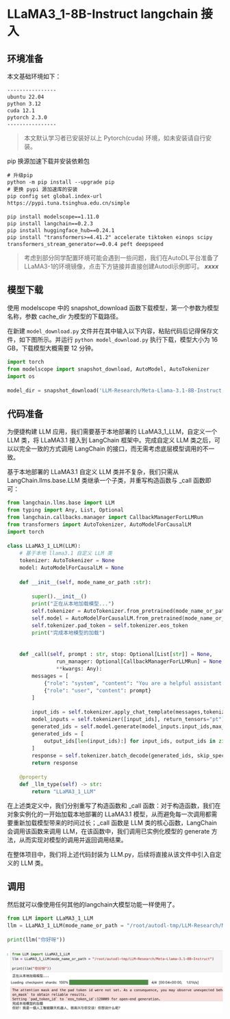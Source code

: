 # LLaMA3_1-8B-Instruct langchain 接入

## 环境准备  
本文基础环境如下：

```
----------------
ubuntu 22.04
python 3.12
cuda 12.1
pytorch 2.3.0
----------------
```
> 本文默认学习者已安装好以上 Pytorch(cuda) 环境，如未安装请自行安装。

pip 换源加速下载并安装依赖包

```shell
# 升级pip
python -m pip install --upgrade pip
# 更换 pypi 源加速库的安装
pip config set global.index-url https://pypi.tuna.tsinghua.edu.cn/simple

pip install modelscope==1.11.0
pip install langchain==0.2.3
pip install huggingface_hub==0.24.1
pip install "transformers>=4.41.2" accelerate tiktoken einops scipy transformers_stream_generator==0.0.4 peft deepspeed
```  

> 考虑到部分同学配置环境可能会遇到一些问题，我们在AutoDL平台准备了LLaMA3-1的环境镜像，点击下方链接并直接创建Autodl示例即可。
> ***xxxx***


## 模型下载

使用 modelscope 中的 snapshot_download 函数下载模型，第一个参数为模型名称，参数 cache_dir 为模型的下载路径。

在新建 `model_download.py` 文件并在其中输入以下内容，粘贴代码后记得保存文件，如下图所示。并运行 `python model_download.py` 执行下载，模型大小为 16 GB，下载模型大概需要 12 分钟。

```python  
import torch
from modelscope import snapshot_download, AutoModel, AutoTokenizer
import os

model_dir = snapshot_download('LLM-Research/Meta-Llama-3.1-8B-Instruct', cache_dir='/root/autodl-tmp', revision='master')
```


## 代码准备

为便捷构建 LLM 应用，我们需要基于本地部署的 LLaMA3_1_LLM，自定义一个 LLM 类，将 LLaMA3.1 接入到 LangChain 框架中。完成自定义 LLM 类之后，可以以完全一致的方式调用 LangChain 的接口，而无需考虑底层模型调用的不一致。

基于本地部署的 LLaMA3.1 自定义 LLM 类并不复杂，我们只需从 LangChain.llms.base.LLM 类继承一个子类，并重写构造函数与 _call 函数即可：

```python
from langchain.llms.base import LLM
from typing import Any, List, Optional
from langchain.callbacks.manager import CallbackManagerForLLMRun
from transformers import AutoTokenizer, AutoModelForCausalLM
import torch

class LLaMA3_1_LLM(LLM):
    # 基于本地 llama3.1 自定义 LLM 类
    tokenizer: AutoTokenizer = None
    model: AutoModelForCausalLM = None
        
    def __init__(self, mode_name_or_path :str):

        super().__init__()
        print("正在从本地加载模型...")
        self.tokenizer = AutoTokenizer.from_pretrained(mode_name_or_path, use_fast=False)
        self.model = AutoModelForCausalLM.from_pretrained(mode_name_or_path, torch_dtype=torch.bfloat16, device_map="auto")
        self.tokenizer.pad_token = self.tokenizer.eos_token
        print("完成本地模型的加载")

    
    def _call(self, prompt : str, stop: Optional[List[str]] = None,
                run_manager: Optional[CallbackManagerForLLMRun] = None,
                **kwargs: Any):
        messages = [
            {"role": "system", "content": "You are a helpful assistant."},
            {"role": "user", "content": prompt}
        ]
        
        input_ids = self.tokenizer.apply_chat_template(messages,tokenize=False,add_generation_prompt=True)
        model_inputs = self.tokenizer([input_ids], return_tensors="pt").to(self.model.device)        
        generated_ids = self.model.generate(model_inputs.input_ids,max_new_tokens=512)
        generated_ids = [
            output_ids[len(input_ids):] for input_ids, output_ids in zip(model_inputs.input_ids, generated_ids)
        ]        
        response = self.tokenizer.batch_decode(generated_ids, skip_special_tokens=True)[0]
        return response
        
    @property
    def _llm_type(self) -> str:
        return "LLaMA3_1_LLM"
```

在上述类定义中，我们分别重写了构造函数和 _call 函数：对于构造函数，我们在对象实例化的一开始加载本地部署的 LLaMA3.1 模型，从而避免每一次调用都需要重新加载模型带来的时间过长；_call 函数是 LLM 类的核心函数，LangChain 会调用该函数来调用 LLM，在该函数中，我们调用已实例化模型的 generate 方法，从而实现对模型的调用并返回调用结果。

在整体项目中，我们将上述代码封装为 LLM.py，后续将直接从该文件中引入自定义的 LLM 类。


## 调用

然后就可以像使用任何其他的langchain大模型功能一样使用了。

```python
from LLM import LLaMA3_1_LLM
llm = LLaMA3_1_LLM(mode_name_or_path = "/root/autodl-tmp/LLM-Research/Meta-Llama-3.1-8B-Instruct")

print(llm("你好呀"))
```

![对话示例](./images/02-1.png)
